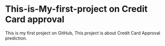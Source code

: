 # This-is-My-first-project on Credit Card approval 
This is my first project on GitHub, This project is about Credit Card Approval prediction.
